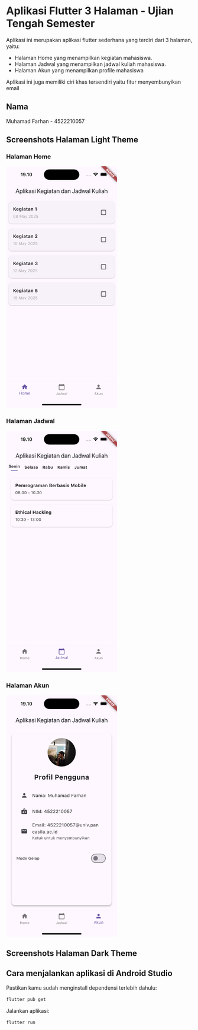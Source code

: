 # Aplikasi Flutter 3 Halaman - Ujian Tengah Semester

Aplikasi ini merupakan aplikasi flutter sederhana yang terdiri dari 3 halaman, yaitu:
- Halaman Home yang menampilkan kegiatan mahasiswa.
- Halaman Jadwal yang menampilkan jadwal kuliah mahasiswa.
- Halaman Akun yang menampilkan profile mahasiswa

Aplikasi ini juga memiliki ciri khas tersendiri yaitu fitur menyembunyikan email

## Nama
Muhamad Farhan - 4522210057

## Screenshots Halaman Light Theme

### Halaman Home 
<img src="screenshots/Home Light Theme.png" width="300">

### Halaman Jadwal 
<img src="screenshots/Jadwal Light Theme.png" width="300">

### Halaman Akun 
<img src="screenshots/Akun Light Theme.png" width="300">

## Screenshots Halaman Dark Theme


## Cara menjalankan aplikasi di Android Studio
Pastikan kamu sudah menginstall dependensi terlebih dahulu:

```bash
flutter pub get
```

Jalankan aplikasi:

```bash
flutter run
```
